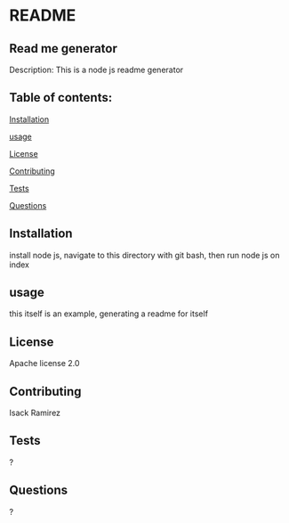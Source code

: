 
  # README


  ## Read me generator

  Description: This is a node js readme generator

  ## Table of contents:

  [Installation](#instl)

  [usage](#use)

  [License](#lisc)

  [Contributing](#contrib)
  
  [Tests](#test)

  [Questions](#question)


  ## Installation
  <a name= "instl">
  install node js, navigate to this directory with git bash, then run node js on index
  </a>
  
  
  ## usage
  <a name= "use">
  this itself is an example, generating a readme for itself
  </a>

 
  ## License
  <a name= "lisc">
  Apache license 2.0
  </a>

  
  ## Contributing
  <a name= "contrib">
  Isack Ramirez
  </a>

  
  ## Tests
<a name= "test">
  ?
</a>

 
  ## Questions
  <a name= "question">
  ?
  </a>




